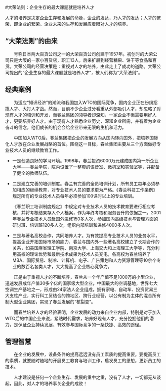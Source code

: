 #大荣法则：企业生存的最大课题就是培养人才

人才的培养是决定企业生存和发展的命脉，企业的发达，乃人才的发达；人才的繁荣，即企业的繁荣。企业未来的生存和发展应着眼对人才的培养。

## “大荣法则”的由来

　　号称日本两大百货公司之一的大荣百货公司创建于1957年。初创时的大荣公司只是大阪的一家小百货店，职工13人，后来扩展到经营糖果、饼干等食品和百货。大荣公司的经营决策是：重视对人才的培养，由此走上了成功的道路。大荣公司提出的“企业生存的最大课题就是培养人才”，被人们称为“大荣法则”。
  

## 经典案例

　　为适应“知识经济”的潮流和我国加入WTO的国际竞争，国内企业正在纷纷招揽人才、大打人才战。然而，目前不少企业过分看重从外部吸引人才，却忽略了对现有人才的培训和开发，而春兰集团的领导者却深知，一家企业不但需要用好人才，更要培养好人才。由于现有人才熟悉企业历史，深知企业所需，并有着为企业奋斗的信念，他们成长的机会会给企业带来无限的生机和活力。

　　中国加入WTO后，春兰集团把企业的发展方向从国内转向国外，把培养国际化人才放在企业发展战略的首位。围绕这一目标，春兰集团主要从三个方面做好专业技术人员的继续教育工作。

* 一是创造良好的学习环境。1998年，春兰投资6000万元建成国内第一所企业大学——春兰学院，院内设置了一整套的语音室、微机室和实验室等，并配备了健全的教师队伍。

* 二是建立完善的培训制度。春兰有完善的全员培训计划，所有员工每年必须参加相应的继续教育，对专业技术人员的要求更为严格。《春兰科技工作条例》规定所有的专业技术人员每年必须参加100课时以上的专业培训。

	《春兰职工培训制度规定》中规定对专业技术人员的技术教育要进行相应考核，并将考核结果存入个人档案，作为年终考核和服务晋升的依据之一。2001年春兰专业技术人员赴国外进修150多人次，参加国内高级技术与管理方面的研讨班、培训班120多人次，组织内部培训和进修4000多人次。

* 三是与著名高校合作，共同培养人才。为有效提高专业技术人员的业务水平，提高企业开拓国际市场的能力，春兰与国内外一些著名高校建立了长期合作的关系，如美国麻省理工学院、南京大学、上海交大和上海理工大学等，充分利用高校的理论优势和最新技术成果为技术人员充电，各高校为春兰培养了MBA、国际贸易、制冷、计算机、电子、广告策划和人力资源管理等10余个专业的数百名各类人才，大大提高了企业核心竞争力。

　　正是由于重视人才的不断培养，春兰从一个年产值不足1000万的小型企业，迅速发展成年产值30多个亿的国家级大型企业，中国最大的空调基地，世界七大空调生产基地之一，形成由24家法人企业组成，拥有家电、自动车、投资贸易三大支柱产业，实行科工贸结合的跨地区、跨行业经营，以公有制为主体的混合所有制大型企业集团，实现了春兰发展的“核裂变”。

　　而春兰培养人才的经验表明，企业发展的动力来自企业内部，特别是对于加入WTO后的中国企业来说，紧贴时代需求，培养好现有人才，充分挖掘他们的潜力，是保证企业持续发展、有效参与国际竞争的一条快捷、高效的途径。
  
## 管理智慧

　　在企业的发展中，设备条件的提高远远没有员工素质的提高重要。要提高员工的素质，就要随时随地的开展员工教育与培训工作，启发员工的思想，更新员工的技术。

　　人才建设是任何一个企业生存、发展的重中之重，没有了人才，一切都无从谈起，因此，对人才的培养事关企业的成败！
  
